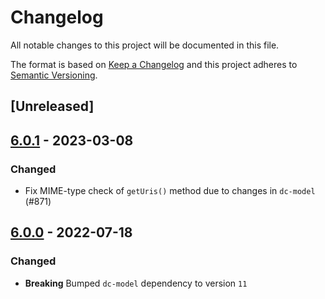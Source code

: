 # Changelog

All notable changes to this project will be documented in this file.

The format is based on [Keep a Changelog](https://keepachangelog.com/en/1.0.0/) and this project adheres to [Semantic Versioning](https://semver.org/spec/v2.0.0.html).

## [Unreleased]

## [6.0.1](https://github.com/dbmdz/digitalcollections-commons/releases/tag/dc-commons-file-6.0.1) - 2023-03-08

### Changed

- Fix MIME-type check of `getUris()` method due to changes in `dc-model` (#871)

## [6.0.0](https://github.com/dbmdz/digitalcollections-commons/releases/tag/dc-commons-file-6.0.0) - 2022-07-18

### Changed

- **Breaking** Bumped `dc-model` dependency to version `11`
